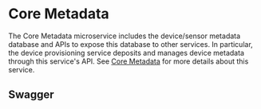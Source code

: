 # Core Metadata

The Core Metadata microservice includes the device/sensor metadata database
and APIs to expose this database to other services. In particular, the
device provisioning service deposits and manages device metadata through
this service's API. See [Core Metadata](../../microservices/core/metadata/Purpose.md) for more details about this service.

## Swagger

<swagger-ui src="https://raw.githubusercontent.com/edgexfoundry/edgex-go/{{edgexversion}}/openapi/core-metadata.yaml"/>
